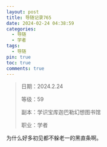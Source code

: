 ```yaml
---
layout: post
title: 导随记录765
date: 2024-02-24 04:38:59
categories:
  - 导随
  - 学者
tags:
  - 导随
pin: true
toc: true
comments: true
---
```

> 日期：2024.2.24
>
> 等级：59
>
> 副本：学识宝库迦巴勒幻想图书馆
>
> 职业：学者

为什么好多初见都不躲老一的黑直条啊。